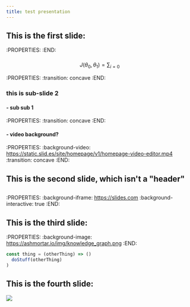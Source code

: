 ```yaml
---
title: test presentation
---
```


## This is the first slide:
:PROPERTIES:
:END:
###
$$ J(\theta_0,\theta_1) = \sum_{i=0} $$

:PROPERTIES:
:transition: concave
:END:
### this is sub-slide 2
#### - sub sub 1
:PROPERTIES:
:transition: concave
:END:
#### - video background?
:PROPERTIES:
:background-video: https://static.slid.es/site/homepage/v1/homepage-video-editor.mp4
:transition: concave
:END:
## This is the second slide, which isn't a "header"
##
:PROPERTIES:
:background-iframe: https://slides.com
:background-interactive: true 
:END:
## This is the third slide:
:PROPERTIES:
:background-image: https://ashmortar.io/img/knowledge_graph.png
:END:

```javascript
const thing = (otherThing) => ()
  doStuff(otherThing)
)
```
## This is the fourth slide:
<img src="https://ashmortar.io/img/knowledge_graph.png" />
